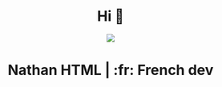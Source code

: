 <h1 align="center">Hi 👋</h1>
<p align="center">
  <img align="center" src="https://i.pinimg.com/originals/6e/43/d3/6e43d3706a0bc3174710409a74b0ab9b.gif">
</p>
<h1 align="center">Nathan HTML | :fr: French dev</h1>

<!--
**Nathan-html/Nathan-html** is a ✨ _special_ ✨ repository because its `README.md` (this file) appears on your GitHub profile.

Here are some ideas to get you started:

- 🔭 I’m currently working on ...
- 🌱 I’m currently learning ...
- 👯 I’m looking to collaborate on ...
- 🤔 I’m looking for help with ...
- 💬 Ask me about ...
- 📫 How to reach me: ...
- 😄 Pronouns: ...
- ⚡ Fun fact: ...
-->
